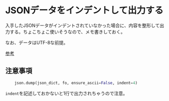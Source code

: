 # JSONデータをインデントして出力する

入手したJSONデータがインデントされていなかった場合に、内容を整形して出力する。ちょこちょこ使いそうなので、メモ書きしておく。

なお、データはUTF-8な前提。

[参考](https://docs.python.jp/3/library/json.html#basic-usage)

## 注意事項

```python
    json.dump(json_dict, fo, ensure_ascii=False, indent=4)
```

`indent`を記述しておかないと1行で出力されちゃうので注意。

